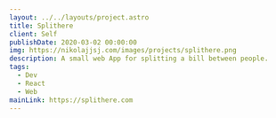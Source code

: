 ```yaml
---
layout: ../../layouts/project.astro
title: Splithere
client: Self
publishDate: 2020-03-02 00:00:00
img: https://nikolajjsj.com/images/projects/splithere.png
description: A small web App for splitting a bill between people.
tags:
  - Dev
  - React
  - Web
mainLink: https://splithere.com
---
```

